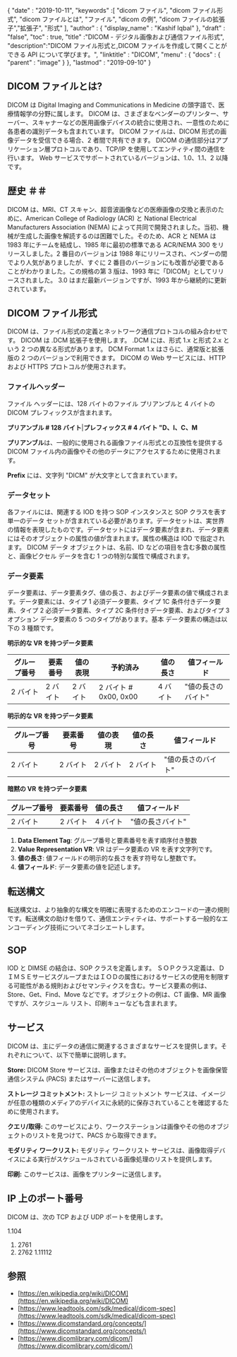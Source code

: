 {
  "date" : "2019-10-11",
  "keywords" :[ "dicom ファイル", "dicom ファイル形式", "dicom ファイルとは", "ファイル", "dicom の例", "dicom ファイルの拡張子","拡張子", "形式" ],
  "author" : {
    "display_name" : "Kashif Iqbal"
},
  "draft" : "false",
  "toc" : true,
  "title" :"DICOM - デジタル画像および通信ファイル形式",
  "description":"DICOM ファイル形式と,DICOM ファイルを作成して開くことができる API について学びます。",
  "linktitle" : "DICOM",
  "menu" : {
    "docs" : {
      "parent" : "image"
}
},
  "lastmod" : "2019-09-10"
}

## DICOM ファイルとは?

DICOM は Digital Imaging and Communications in Medicine の頭字語で、医療情報学の分野に属します。 DICOM は、さまざまなベンダーのプリンター、サーバー、スキャナーなどの医用画像デバイスの統合に使用され、一意性のために各患者の識別データも含まれています。 DICOM ファイルは、DICOM 形式の画像データを受信できる場合、2 者間で共有できます。 DICOM の通信部分はアプリケーション層プロトコルであり、TCP/IP を使用してエンティティ間の通信を行います。 Web サービスでサポートされているバージョンは、1.0、1.1、2 以降です。

## 歴史 ＃＃

DICOM は、MRI、CT スキャン、超音波画像などの医療画像の交換と表示のために、American College of Radiology (ACR) と National Electrical Manufacturers Association (NEMA) によって共同で開発されました。当初、機械が生成した画像を解読するのは困難でした。そのため、ACR と NEMA は 1983 年にチームを結成し、1985 年に最初の標準である ACR/NEMA 300 をリリースしました。2 番目のバージョンは 1988 年にリリースされ、ベンダーの間でより人気がありましたが、すぐに 2 番目のバージョンにも改善が必要であることがわかりました。この規格の第 3 版は、1993 年に「DICOM」としてリリースされました。 3.0 はまだ最新バージョンですが、1993 年から継続的に更新されています。

## DICOM ファイル形式 ##

DICOM は、ファイル形式の定義とネットワーク通信プロトコルの組み合わせです。 DICOM は .DCM 拡張子を使用します。 .DCM には、形式 1.x と形式 2.x という 2 つの異なる形式があります。 DCM Format 1.x はさらに、通常版と拡張版の 2 つのバージョンで利用できます。 DICOM の Web サービスには、HTTP および HTTPS プロトコルが使用されます。

### ファイルヘッダー ###

ファイル ヘッダーには、128 バイトのファイル プリアンブルと 4 バイトの DICOM プレフィックスが含まれます。

**プリアンブル # 128 バイト**|**プレフィックス # 4 バイト "D、I、C、M**

**プリアンブル**は、一般的に使用される画像ファイル形式との互換性を提供する DICOM ファイル内の画像やその他のデータにアクセスするために使用されます。

**Prefix** には、文字列 "DICM" が大文字として含まれています。

### データセット ###

各ファイルには、関連する IOD を持つ SOP インスタンスと SOP クラスを表す単一のデータ セットが含まれている必要があります。データセットは、実世界の情報を表現したものです。データセットにはデータ要素が含まれ、データ要素にはそのオブジェクトの属性の値が含まれます。属性の構造は IOD で指定されます。 DICOM データ オブジェクトは、名前、ID などの項目を含む多数の属性と、画像ピクセル データを含む 1 つの特別な属性で構成されます。

### データ要素 ###

データ要素は、データ要素タグ、値の長さ、およびデータ要素の値で構成されます。データ要素には、タイプ 1 必須データ要素、タイプ 1C 条件付きデータ要素、タイプ 2 必須データ要素、タイプ 2C 条件付きデータ要素、およびタイプ 3 オプション データ要素の 5 つのタイプがあります。基本 データ要素の構造は以下の 3 種類です。

**明示的な VR を持つデータ要素**

|グループ番号|要素番号|値の表現|予約済み|値の長さ|値フィールド
---|---|---|---|---|---|
|2 バイト|2 バイト|2 バイト|2 バイト # 0x00, 0x00|4 バイト|"値の長さのバイト"

**明示的な VR を持つデータ要素**

|グループ番号|要素番号|値の表現|値の長さ|値フィールド
---|---|---|---|---|
|2 バイト|2 バイト|2 バイト|2 バイト|"値の長さのバイト"

**暗黙の VR を持つデータ要素**


|グループ番号|要素番号|値の長さ|値フィールド
---|---|---|---|
|2 バイト|2 バイト|4 バイト|"値の長さバイト"

1. **Data Element Tag**: グループ番号と要素番号を表す順序付き整数
1. **Value Representation VR**: VR はデータ要素の VR を表す文字列です。
1. **値の長さ**: 値フィールドの明示的な長さを表す符号なし整数です。
1. **値フィールド**: データ要素の値を記述します。

## 転送構文 ##

転送構文は、より抽象的な構文を明確に表現するためのエンコードの一連の規則です。転送構文の助けを借りて、通信エンティティは、サポートする一般的なエンコーディング技術についてネゴシエートします。

## SOP ##

IOD と DIMSE の結合は、SOP クラスを定義します。 ＳＯＰクラス定義は、ＤＩＭＳＥサービスグループまたはＩＯＤの属性におけるサービスの使用を制限する可能性がある規則およびセマンティクスを含む。サービス要素の例は、Store、Get、Find、Move などです。オブジェクトの例は、CT 画像、MR 画像ですが、スケジュール リスト、印刷キューなども含まれます。

## サービス ##

DICOM は、主にデータの通信に関連するさまざまなサービスを提供します。それぞれについて、以下で簡単に説明します。


**Store:** DICOM Store サービスは、画像またはその他のオブジェクトを画像保管通信システム (PACS) またはサーバーに送信します。


**ストレージ コミットメント:** ストレージ コミットメント サービスは、イメージが任意の種類のメディアのデバイスに永続的に保存されていることを確認するために使用されます。


**クエリ/取得:** このサービスにより、ワークステーションは画像やその他のオブジェクトのリストを見つけて、PACS から取得できます。


**モダリティ ワークリスト:** モダリティ ワークリスト サービスは、画像取得デバイスによる実行がスケジュールされている画像処理のリストを提供します。


**印刷:** このサービスは、画像をプリンターに送信します。

## IP 上のポート番号 ##

DICOM は、次の TCP および UDP ポートを使用します。

1.104
1. 2761
1. 2762
1.11112

## 参照 ##

* [https://en.wikipedia.org/wiki/DICOM](https://en.wikipedia.org/wiki/DICOM)
* [https://www.leadtools.com/sdk/medical/dicom-spec](https://www.leadtools.com/sdk/medical/dicom-spec)
* [https://www.dicomstandard.org/concepts/](https://www.dicomstandard.org/concepts/)
* [https://www.dicomlibrary.com/dicom/](https://www.dicomlibrary.com/dicom/)

